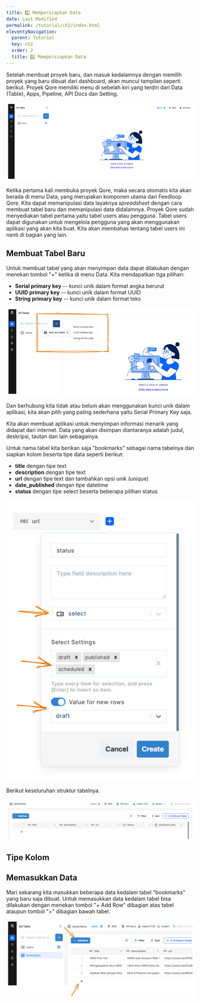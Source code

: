```yaml
---
title: 2️⃣ Mempersiapkan Data
date: Last Modified
permalink: /tutorial/ch2/index.html
eleventyNavigation:
  parent: Tutorial
  key: ch2
  order: 2
  title: 2️⃣ Mempersiapkan Data
---
```


Setelah membuat proyek baru, dan masuk kedalamnya dengan memilih proyek yang baru dibuat dari dashboard, akan muncul tampilan seperti berikut. Proyek Qore memiliki menu di sebelah kiri yang terdiri dari Data (Table), Apps, Pipeline, API Docs dan Setting.

![Empty Project](/content/images/Qore-Tutorial--EmptyProject.png)

Ketika pertama kali membuka proyek Qore, maka secara otomatis kita akan berada di menu Data, yang merupakan komponen utama dari Feedloop Qore. Kita dapat memanipulasi data layaknya _spreadsheet_ dengan cara membuat tabel baru dan memanipulasi data didalamnya.
Proyek Qore sudah menyediakan tabel pertama yaitu tabel users atau pengguna. Tabel users dapat digunakan untuk mengelola pengguna yang akan menggunakan aplikasi yang akan kita buat. Kita akan membahas tentang tabel users ini nanti di bagian yang lain.

## Membuat Tabel Baru

Untuk membuat tabel yang akan menyimpan data dapat dilakukan dengan menekan tombol "+" ketika di menu Data. Kita mendapatkan tiga pilihan:

- **Serial primary key** -- kunci unik dalam format angka berurut
- **UUID primary key** -- kunci unik dalam format UUID
- **String primary key** -- kunci unik dalam format teks

![New Table](/content/images/Qore-Tutorial--TableNew.png)

Dan berhubung kita tidak atau belum akan menggunakan kunci unik dalam aplikasi, kita akan pilih yang paling sederhana yaitu Serial Primary Key saja.

Kita akan membuat aplikasi untuk menyimpan informasi menarik yang didapat dari internet. Data yang akan disimpan diantaranya adalah judul, deskripsi, tautan dan lain sebagainya.

Untuk nama tabel kita berikan saja "bookmarks" sebagai nama tabelnya dan siapkan kolom beserta tipe data seperti berikut:

- **title** dengan tipe text
- **description** dengan tipe text
- **url** dengan tipe text dan tambahkan opsi unik (unique)
- **date_published** dengan tipe datetime
- **status** dengan tipe select beserta beberapa pilihan status

![Qore Table Status](/content/images/Qore-Table--Status.png)

Berikut keseluruhan struktur tabelnya.

![Qore Table Structure](/content/images/Qore-Table--Fields.png)

## Tipe Kolom

[//]: <> (TODO)

## Memasukkan Data

Mari sekarang kita masukkan beberapa data kedalam tabel "bookmarks" yang baru saja dibuat. Untuk memasukkan data kedalam tabel bisa dilakukan dengan menekan tombol "+ Add Row" dibagian atas tabel ataupun tombol "+" dibagian bawah tabel.

![Add Row](/content/images/Qore-Table--Add-Row.png)
